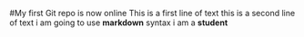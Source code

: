 #My first Git repo is now online
This is a first line of text
this is a second line of text
i am going to use **markdown** syntax
i am a __student__

